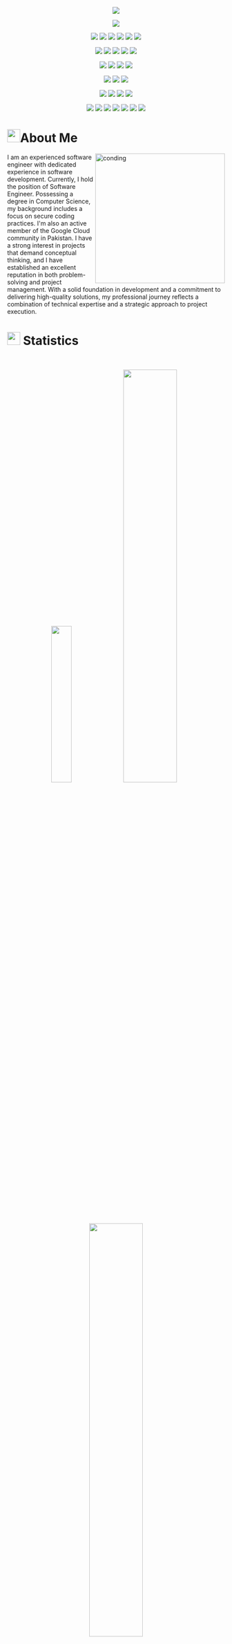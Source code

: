 <p align="center">
  <a href="https://github.com/DenverCoder1/readme-typing-svg"><img src="https://readme-typing-svg.herokuapp.com?lines=Hi,+I'm+Rao+Atif+Bashir;I+Stand+with+Palestine.;I'm+a+Software+Engineer+By+Profession;Right-Now+Diving+Into+Oracle+ERP,;Oracle+BI-Dashboards,;Oracle+Application+Express(APEX);Embarking+On+A+Data+Science+and;Data+Analysis+Journey+As-Well.;&center=true&width=500&height=50"></a>
</p>

<p>
<div align="center" target="_blank">
  <img src="https://img.shields.io/github/followers/Atifba86?style=social">	
  </a>
</div>
</p>

<p>
<div align="center">
  <img src="https://img.shields.io/badge/HTML5-dd4b25.svg?style=for-the-badge&logo=html5&logoColor=white">
  <img src="https://img.shields.io/badge/CSS-2862e9.svg?style=for-the-badge&logo=CSS3&logoColor=white">
  <img src="https://img.shields.io/badge/Oracle ERP-FFFFFF.svg?style=for-the-badge&logo=Oracle&logoColor=red">
  <img src="https://img.shields.io/badge/JavaScript-efd81d.svg?style=for-the-badge&logo=javascript&logoColor=000000">
    <img src="https://img.shields.io/badge/C%2B%2B-00599C?style=for-the-badge&logo=c%2B%2B&logoColor=white">
  <img src="https://img.shields.io/badge/Oracle Apex-F80000?style=for-the-badge&logo=oracle&logoColor=black">
	<!--  <img src="https://img.shields.io/badge/PHP-7377ad?style=for-the-badge&logo=PHP&logoColor=000000">
  <img src="https://img.shields.io/badge/Python-3670A0?style=for-the-badge&logo=python&logoColor=ffdd54"> -->
</div>
</p>

<p>
<div align="center">
	<img src="https://img.shields.io/badge/Bootstrap-563D7C?style=for-the-badge&logo=bootstrap&logoColor=white">
	<img src="https://img.shields.io/badge/SQL-F80000?style=for-the-badge&logo=Oracle&logoColor=white">
	<img src="https://img.shields.io/badge/OCI-FFFFFF?style=for-the-badge&logo=google-cloud&logoColor=red">
        <img src="https://img.shields.io/badge/Wordpress-21759B?style=for-the-badge&logo=wordpress&logoColor=white">
	<img src="https://img.shields.io/badge/Wix-000?style=for-the-badge&logo=wix&logoColor=white">
</div>
</p>

<p>
<div align="center">
  <img src="https://img.shields.io/badge/basecamp-ffd303?style=for-the-badge&logo=basecamp&logoColor=1b2c35">
	  <img src="https://img.shields.io/badge/Jira-2684FF.svg?style=for-the-badge&logo=Jira&logoColor=white">
	<img src="https://img.shields.io/badge/Trello-0052CC?style=for-the-badge&logo=trello&logoColor=white">
	  <img src="https://img.shields.io/badge/Slack-FFFFFF.svg?style=for-the-badge&logo=slack&logoColor=red">
</div>
</p>

<p>
<div align="center">
  <img src="https://img.shields.io/badge/GitHub-%23121011.svg?style=for-the-badge&logo=github&logoColor=white">
 <!-- <img src="https://img.shields.io/badge/Git-%23F05033.svg?style=for-the-badge&logo=git&logoColor=white"> -->
	 <!--  <img src="https://img.shields.io/badge/-Stackoverflow-FE7A16?style=for-the-badge&logo=stack-overflow&logoColor=white">-->
	  <img src="https://img.shields.io/badge/Visual%20Studio%20Code-0078d7.svg?style=for-the-badge&logo=visual-studio-code&logoColor=white">
	<img src="https://img.shields.io/badge/Visual%20Studio-131072.svg?style=for-the-badge&logo=visual-studio&logoColor=white">
	
</div>
</p>


<p>
<div align="center">
  <img src="https://img.shields.io/badge/Adobe%20Lightroom-001d34.svg?style=for-the-badge&logo=Adobe%20Lightroom&logoColor=2fa3f7">
  <img src="https://img.shields.io/badge/adobeillustrator-310000.svg?style=for-the-badge&logo=adobeillustrator&logoColor=f79500">
  <img src="https://img.shields.io/badge/adobephotoshop-001d34.svg?style=for-the-badge&logo=adobephotoshop&logoColor=2fa3f7">
  <img src="https://img.shields.io/badge/Adobe%20after%20affects-CF96FD?style=for-the-badge&logo=Adobe%20after%20effects&logoColor=393665">
  <!--<img src="https://img.shields.io/badge/Adobe%20XD-470137?style=for-the-badge&logo=Adobe%20XD&logoColor=#FF61F6"> -->
  	
</div>
</p>

<p>
<div align="center">
  <img src="https://img.shields.io/badge/Discord-7289DA?style=for-the-badge&logo=discord&logoColor=white">
  <img src="https://img.shields.io/badge/Balsamiq-880808?style=for-the-badge&logo=wire&logoColor=white">
  <img src="https://img.shields.io/badge/Codepen-000000?style=for-the-badge&logo=codepen&logoColor=white">
  <img src="https://img.shields.io/badge/Microsoft Excel-%4CBB17.svg?style=for-the-badge&logo=Microsoft Excel&logoColor=white">
  <img src="https://img.shields.io/badge/Microsoft_Teams-6264A7?style=for-the-badge&logo=microsoft-teams&logoColor=white">
  <img src=" https://img.shields.io/badge/Microsoft_Word-2B579A?style=for-the-badge&logo=microsoft-word&logoColor=white">
  <img src="https://img.shields.io/badge/Microsoft_Visio-3955A3?style=for-the-badgee&logo=microsoft-visio&logoColor=white">
</div>
</p>

<!--
<p>
<div align="center">
	
 <img src="https://img.shields.io/badge/Coursera-0056D2?style=for-the-badge&logo=Coursera&logoColor=white">
 <img src="https://img.shields.io/badge/Udemy-EC5252?style=for-the-badge&logo=Udemy&logoColor=white">
 	<img src="https://img.shields.io/badge/Udacity-grey?style=for-the-badge&logo=udacity&logoColor=#5FCFEE">
  <img src="https://img.shields.io/badge/skill%20share-002333?style=for-the-badge&logo=skillshare&logoColor=white">
  <img src="https://img.shields.io/badge/Datacamp-05192D?style=for-the-badge&logo=datacamp&logoColor=65FF8F">
</div>
</p>

<p>
<div align="center">
  <img src="https://img.shields.io/badge/Counter_Strike-000000?style=for-the-badge&logo=counter-strike&logoColor=white">
  <img src="https://img.shields.io/badge/Epic%20Games-313131?style=for-the-badge&logo=Epic%20Games&logoColor=white">
  <img src="https://img.shields.io/badge/Riot_Games-D32936?style=for-the-badge&logo=riot-games&logoColor=white">
 <img src=" https://img.shields.io/badge/Steam-000000?style=for-the-badge&logo=steam&logoColor=white">
  <img src="https://img.shields.io/badge/Xbox-107C10?style=for-the-badge&logo=xbox&logoColor=white">
  <img src="https://img.shields.io/badge/Netflix-E50914?style=for-the-badge&logo=netflix&logoColor=white">
  <img src="https://img.shields.io/badge/Twitch-9146FF?style=for-the-badge&logo=twitch&logoColor=white">

</div>
</p>

-->

# <img src="https://user-images.githubusercontent.com/82110564/189553856-2e7f8f30-80b4-484f-bfaa-9e5eb10f24e5.gif" width="30">About Me

<img align="right" alt="conding" width="300" 
src="https://camo.githubusercontent.com/2366b34bb903c09617990fb5fff4622f3e941349e846ddb7e73df872a9d21233/68747470733a2f2f63646e2e6472696262626c652e636f6d2f75736572732f3733303730332f73637265656e73686f74732f363538313234332f6176656e746f2e676966">
<!--src="https://camo.githubusercontent.com/7de37139d0b4c1ce40865e799b446c0e963a3dd8fb68d239707237c40604fa3d/68747470733a2f2f63646e2e6472696262626c652e636f6d2f75736572732f3733303730332f73637265656e73686f74732f363538313234332f6176656e746f2e676966">
-->
I am an experienced software engineer with dedicated experience in software development. Currently, I hold the position of Software Engineer. Possessing a degree in Computer Science, my background includes a focus on secure coding practices. I'm also an active member of the Google Cloud community in Pakistan. I have a strong interest in projects that demand conceptual thinking, and I have established an excellent reputation in both problem-solving and project management. With a solid foundation in development and a commitment to delivering high-quality solutions, my professional journey reflects a combination of technical expertise and a strategic approach to project execution.




# <img src="https://media4.giphy.com/media/MIGbtLZoVjbl0bYbAd/giphy.gif?cid=ecf05e472t2h0i8d7dcjaoau9iqtchhr899hxmpxzzgc7lyw&rid=giphy.gif" width="30"> Statistics

<br/>
<p align="center">
 <!-- <a href="https://raoatif.webnode.page/">  -->
    <img width="30.5%" src="https://github-readme-stats.vercel.app/api?username=Atifba86&show_icons=true&include_all_commits=true&theme=radical&hide_rank=true&hide_border=true"> 
    <img width="49.5%" src="https://github-readme-streak-stats.herokuapp.com/?user=Atifba86&theme=radical&hide_border=true">		  
  </a>
</p>
<br>

<!-- [![Torrin's Activity Graph](https://activity-graph.herokuapp.com/graph?username=torrinworx&custom_title=Torrin's%20Contribution%20Graph&theme=radical&bg_color=282828&hide_border=true&line=d1a01f&point=c58545)](http://torrinleonard.com/) -->

<p align="center">
<!--  <a href="https://raoatif.webnode.page/">  -->
    <img width="49.5%" src="https://github-readme-stats.vercel.app/api/top-langs/?username=Atifba86&theme=radical&bg_color=282828&hide_border=true&include_all_commits=true&count_private=true&layout=compact">
  </a>
</p>

<p align="center"><img src="https://profile-counter.glitch.me/{Atifba86}/count.svg"></p>

## <img src="https://media1.giphy.com/media/Q8PQ1KuarrYucCMVTJ/giphy.gif?cid=ecf05e47odgm8bs8cmb8cf1ijmfzqaeeu9fzmx6nbcv06ky2&rid=giphy.gif" width="30"> Current Projects
<ul>	<li><b>Jamjoom Pharma</a></b>:<ul><li>Utilizing Oracle APEX technology, where I have developed a comprehensive software solution for stock and inventory management. This system integrates with Vault Logistics Solutions through APIs and data mapping. The process involves user(Jamjoom Pharma) managing material collection or distribution for companies that place orders in Oracle EBS. Purchase or sales orders are then transmitted to Oracle APEX, acting as middleware, where the data is transferred to the database via API integration. Vault Logistics then manages the dispatch or receipt of quantities based on this data.(Under construction)</li></ul></li>
	<li><b>Jarries – Web and I.T Solution Provider</a></b>:<ul><li>A compact ERP system is being developed, modeled after Oracle EBS, and fully built using APEX. It is tailored for small businesses such as mobile companies, shopping malls, marts, perfume companies, Clinic, Food Courts, Textile Firms, & automobile sector etc, with the flexibility to be integrated across various sectors. The system features a custom UI/UX design that ensures a user-friendly interface, allowing easy navigation for users. Custom APIs, procedures, and functions are being utilized, along with the integration of QR code scanning to streamline the user experience, minimizing screen interactions and enabling payments to be completed in under a minute.(Under construction)</li></ul></li>		
	<li><b>DAA Solutions Pvt Ltd</a></b>:<ul><li>Engaging in a collaborative process with the client, the initial phase involves comprehending their needs, goals, and objectives for the website. Subsequently, a comprehensive project plan is crafted, delineating the project scope, timeline, and budget. The design phase follows, where the website's user interface (UI) and user experience (UX) are meticulously crafted to ensure easy navigation and visual appeal. Moving into development, the website takes shape through coding, page creation, and the integration of essential functionalities such as forms, e-commerce platforms, and content management systems. Rigorous testing is then conducted to ensure the website is bug-free and functions as intended. The launch phase involves setting up the domain name and hosting. Post-launch, ongoing maintenance and support are provided to uphold the website's proper functionality and security. This comprehensive approach ensures a seamless and effective development process from inception to maintenance.(Released)</li></ul></li>
	<li><b>Drowsiness Detection Tool</a></b>:<ul><li>Using a dashboard-mounted camera, the system captures and analyzes images of the driver's face through advanced computer vision algorithms, detecting changes in facial expressions and eye movements indicative of drowsiness. Continuously monitoring key indicators such as eye movements and head position in comparison to a baseline model, the system triggers alerts—visual cues like flashing lights or auditory signals—when significant deviations are detected. Beyond immediate warnings to the driver, the tool can be configured to send alerts to smartphones or vehicle telematics systems, notifying employers or family members about the driver's condition. With the potential to save lives and prevent accidents caused by drowsy driving, this innovative application of artificial intelligence and computer vision technologies represents a significant stride towards ensuring drivers remain attentive and alert on the road.(Released)</li></ul></li>
	<li><b>Industrial Office & Hotel management System (IOHMS)</a></b>:<ul><li>In this academic project, I designed a structured data and analytical framework for office management. The process began with conceptualizing and establishing the foundation for an efficient office data management system. This involved creating a well-defined structure to organize and analyze various aspects of office operations. Leveraging my analytical skills, I implemented a framework that facilitates the systematic handling of office-related data. The project aimed to enhance office management processes through a strategic combination of data organization and analytical tools. This academic endeavor reflects a proactive approach to optimizing office efficiency and showcases the practical application of data management principles within an organizational context.(Released)
</ul>

